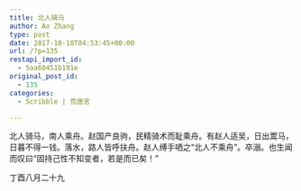 ```yaml
---
title: 北人骑马
author: Ao Zhang
type: post
date: 2017-10-18T04:53:45+00:00
url: /?p=135
restapi_import_id:
  - 5aa60451b191e
original_post_id:
  - 135
categories:
  - Scribble | 荒唐言

---
```

北人骑马，南人乘舟。赵国产良驹，民精骑术而耻乘舟。有赵人适吴，日出鬻马，日暮不得一钱。落水，路人皆呼扶舟。赵人缚手哂之“北人不乘舟”。卒溺。也生闻而叹曰“固持己性不知变者，若是而已矣！”

丁酉八月二十九